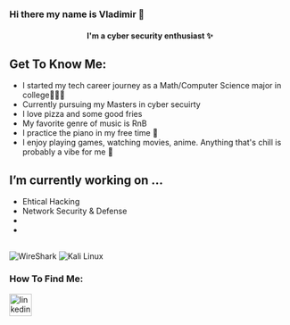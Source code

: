 ### Hi there my name is Vladimir  👋


<h4 align="center">
    I'm a cyber security enthusiast  ✨
</h4>

## Get To Know Me:

- I started my tech career journey as a Math/Computer Science major in college👩🏾‍💻
- Currently pursuing my Masters in cyber secuirty 
- I love pizza and some good fries 
- My favorite genre of music is RnB 
- I practice the piano in my free time  🎹
- I enjoy playing games, watching movies, anime. Anything that's chill is probably a vibe for me 🥳

## I’m currently working on ...

- Ehtical Hacking 
- Network Security & Defense 
- 
- 

## 

![WireShark](https://img.shields.io/badge/-Wireshark-%231679A7?style=for-the-badge&logo=wireshark&logoColor=white) 
![Kali Linux ](https://img.shields.io/badge/-Kali%20Linux-%23557C94?style=for-the-badge&logo=kalilinux&logoColor=white)
### How To Find Me:

[<img src='https://cdn.jsdelivr.net/npm/simple-icons@3.0.1/icons/linkedin.svg' alt='linkedin' height='40'>](https://www.linkedin.com/in/valexis/)  

